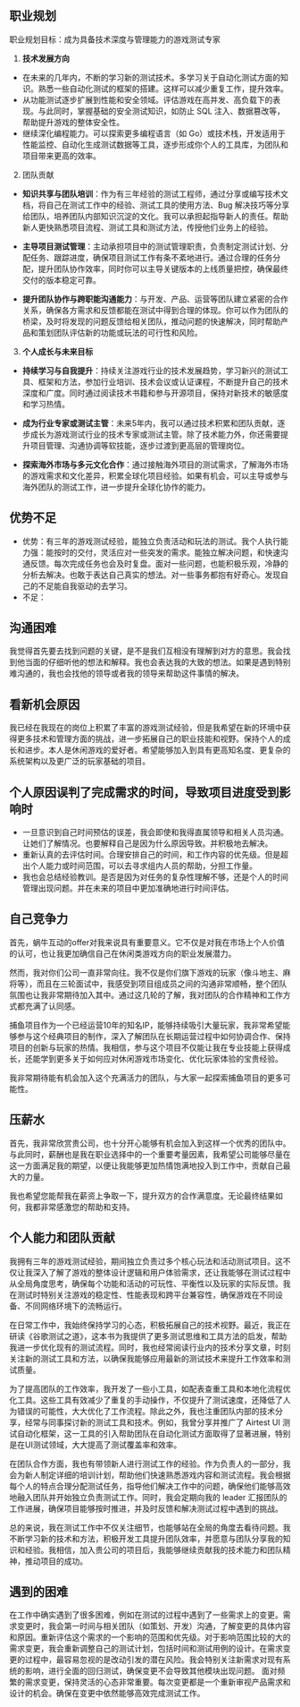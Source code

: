 ## 职业规划
 职业规划目标：成为具备技术深度与管理能力的游戏测试专家
1. **技术发展方向**
  - 在未来的几年内，不断的学习新的测试技术。多学习关于自动化测试方面的知识。熟悉一些自动化测试的框架的搭建。这样可以减少重复工作，提升效率。
  - 从功能测试逐步扩展到性能和安全领域。评估游戏在高并发、高负载下的表现。与此同时，掌握基础的安全测试知识，如防止 SQL 注入、数据篡改等，帮助提升游戏的整体安全性。
  - 继续深化编程能力。可以探索更多编程语言（如 Go）或技术栈，开发适用于性能监控、自动化生成测试数据等工具，逐步形成你个人的工具库，为团队和项目带来更高的效率。
2.  团队贡献
   - **知识共享与团队培训**：作为有三年经验的测试工程师，通过分享或编写技术文档，将自己在测试工作中的经验、测试工具的使用方法、Bug 解决技巧等分享给团队，培养团队内部知识沉淀的文化。我可以承担起指导新人的责任。帮助新人更快熟悉项目流程、测试工具和测试方法，传授他们业务上的经验。
  - **主导项目测试管理**：主动承担项目中的测试管理职责，负责制定测试计划、分配任务、跟踪进度，确保项目测试工作有条不紊地进行。通过合理的任务分配，提升团队协作效率，同时你可以主导关键版本的上线质量把控，确保最终交付的版本稳定可靠。
    
 - **提升团队协作与跨职能沟通能力**：与开发、产品、运营等团队建立紧密的合作关系，确保各方需求和反馈都能在测试中得到合理的体现。你可以作为团队的桥梁，及时将发现的问题反馈给相关团队，推动问题的快速解决，同时帮助产品和策划团队评估新的功能或玩法的可行性和风险。

  3. **个人成长与未来目标**

- **持续学习与自我提升**：持续关注游戏行业的技术发展趋势，学习新兴的测试工具、框架和方法，参加行业培训、技术会议或认证课程，不断提升自己的技术深度和广度。同时通过阅读技术书籍和参与开源项目，保持对新技术的敏感度和学习热情。
    
- **成为行业专家或测试主管**：未来5年内，我可以通过技术积累和团队贡献，逐步成长为游戏测试行业的技术专家或测试主管。除了技术能力外，你还需要提升项目管理、沟通协调等软技能，逐步过渡到更高层的管理岗位。
    
- **探索海外市场与多元文化合作**：通过接触海外项目的测试需求，了解海外市场的游戏需求和文化差异，积累全球化项目经验。如果有机会，可以主导或参与海外团队的测试工作，进一步提升全球化协作的能力。

## 优势不足

- 优势：有三年的游戏测试经验，能独立负责活动和玩法的测试。我个人执行能力强：能按时的交付，灵活应对一些突发的需求。能独立解决问题，和快速沟通反馈。每次完成任务也会及时复盘。面对一些问题，也能积极乐观，冷静的分析去解决。也敢于表达自己真实的想法。对一些事务都抱有好奇心。发现自己的不足能自我驱动的去学习。
- 不足：


## 沟通困难

我觉得首先要去找到问题的关键，是不是我们互相没有理解到对方的意思。我会找到他当面的仔细听他的想法和解释。我也会表达我的大致的想法。如果是遇到特别难沟通的，我也会找他的领导或者我的领导来帮助这件事情的解决。

## 看新机会原因

我已经在我现在的岗位上积累了丰富的游戏测试经验，但是我希望在新的环境中获得更多技术和管理方面的挑战，进一步拓展自己的职业技能和视野。保持个人的成长和进步。本人是休闲游戏的爱好者。希望能够加入到具有更高知名度、更复杂的系统架构以及更广泛的玩家基础的项目。

## 个人原因误判了完成需求的时间，导致项目进度受到影响时

- 一旦意识到自己时间预估的误差，我会即使和我得直属领导和相关人员沟通。让她们了解情况。也要解释自己是因为什么原因导致。并积极地去解决。
- 重新认真的去评估时间。合理安排自己的时间，和工作内容的优先级。但是超出个人能力或时间范围，可以去寻求组内人员的帮助，分担工作量。
- 我也会总结经验教训。是否是因为对任务的复杂性理解不够，还是个人的时间管理出现问题。并在未来的项目中更加准确地进行时间评估。
##  自己竞争力

首先，蜗牛互动的offer对我来说具有重要意义。它不仅是对我在市场上个人价值的认可，也让我更加确信自己在休闲类游戏方向的职业发展潜力。

然而，我对你们公司一直非常向往。我不仅是你们旗下游戏的玩家（像斗地主、麻将等），而且在三轮面试中，我感受到项目组成员之间的沟通非常顺畅，整个团队氛围也让我非常期待加入其中。通过这几轮的了解，我对团队的合作精神和工作方式都充满了认同感。

捕鱼项目作为一个已经运营10年的知名IP，能够持续吸引大量玩家，我非常希望能够参与这个经典项目的制作，深入了解团队在长期运营过程中如何协调合作、保持项目的创新与玩家的热情。我相信，参与这个项目不仅能让我在专业技能上获得成长，还能学到更多关于如何应对休闲游戏市场变化、优化玩家体验的宝贵经验。

我非常期待能有机会加入这个充满活力的团队，与大家一起探索捕鱼项目的更多可能性。

## 压薪水

首先，我非常欣赏贵公司，也十分开心能够有机会加入到这样一个优秀的团队中。与此同时，薪酬也是我在职业选择中的一个重要考量因素，我希望公司能够尽量在这一方面满足我的期望，以便让我能够更加热情饱满地投入到工作中，贡献自己最大的力量。

我也希望您能帮我在薪资上争取一下，提升双方的合作满意度。无论最终结果如何，我都非常感激您的帮助和支持。

## 个人能力和团队贡献

我拥有三年的游戏测试经验，期间独立负责过多个核心玩法和活动测试项目。这不仅让我深入了解了游戏的整体设计逻辑和用户体验需求，还让我能够在测试过程中从全局角度思考，确保每个功能和活动的可玩性、平衡性以及玩家的实际反馈。我在测试时特别关注游戏的稳定性、性能表现和跨平台兼容性，确保游戏在不同设备、不同网络环境下的流畅运行。

在日常工作中，我始终保持学习的心态，积极拓展自己的技术视野。最近，我正在研读《谷歌测试之道》，这本书为我提供了更多测试思维和工具方法的启发，帮助我进一步优化现有的测试流程。同时，我也经常阅读行业内的技术分享文章，时刻关注新的测试工具和方法，以确保我能够应用最新的测试技术来提升工作效率和测试质量。

为了提高团队的工作效率，我开发了一些小工具，如配表查重工具和本地化流程优化工具。这些工具有效减少了重复的手动操作，不仅提升了测试速度，还降低了人为错误的可能性，大大优化了工作流程。除此之外，我也注重团队内部的技术分享，经常与同事探讨新的测试工具和技术。例如，我曾分享并推广了 Airtest UI 测试自动化框架，这一工具的引入帮助团队在自动化测试方面取得了显著进展，特别是在UI测试领域，大大提高了测试覆盖率和效率。

在团队合作方面，我也有带领新人进行测试工作的经验。作为负责人的一部分，我会为新人制定详细的培训计划，帮助他们快速熟悉游戏内容和测试流程。我会根据每个人的特点合理分配测试任务，指导他们解决工作中的问题，确保他们能够高效地融入团队并开始独立负责测试工作。同时，我会定期向我的 leader 汇报团队的工作进展，确保项目能够按时推进，并及时反馈和解决测试过程中遇到的挑战。

总的来说，我在测试工作中不仅关注细节，也能够站在全局的角度去看待问题。我不断学习新的技术和方法，积极开发工具提升团队效率，并愿意与团队分享我的知识和经验。我相信，加入贵公司的项目后，我能够继续贡献我的技术能力和团队精神，推动项目的成功。

## 遇到的困难

在工作中确实遇到了很多困难，例如在测试的过程中遇到了一些需求上的变更。需求变更时，我会第一时间与相关团队（如策划、开发）沟通，了解变更的具体内容和原因。重新评估这个需求的一个影响的范围和优先级。对于影响范围比较的大的需求变更，我会重新调整自己的测试计划，包括时间和测试用例的设计。在需求变更的过程中，最容易忽视的是改动引发的潜在风险。我会特别关注新需求对现有系统的影响，进行全面的回归测试，确保变更不会导致其他模块出现问题。
面对频繁的需求变更，保持灵活的心态非常重要。每次变更都是一个重新审视产品需求和设计的机会。确保在变更中依然能够高效完成测试工作。